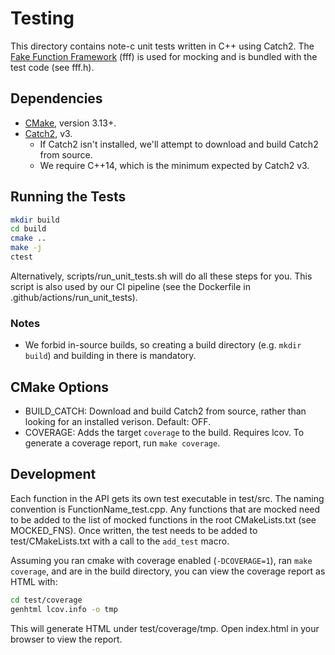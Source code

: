 # Testing

This directory contains note-c unit tests written in C++ using Catch2. The
[Fake Function Framework](https://github.com/meekrosoft/fff) (fff) is used for
mocking and is bundled with the test code (see fff.h).

## Dependencies

- [CMake](https://cmake.org/install), version 3.13+.
- [Catch2](https://github.com/catchorg/Catch2), v3.
  - If Catch2 isn't installed, we'll attempt to download and build Catch2 from
    source.
  - We require C++14, which is the minimum expected by Catch2 v3.

## Running the Tests

```sh
mkdir build
cd build
cmake ..
make -j
ctest
```

Alternatively, scripts/run_unit_tests.sh will do all these steps for you. This
script is also used by our CI pipeline (see the Dockerfile in
.github/actions/run_unit_tests).

### Notes

- We forbid in-source builds, so creating a build directory (e.g. `mkdir build`)
and building in there is mandatory.

## CMake Options

- BUILD_CATCH: Download and build Catch2 from source, rather than looking for an
installed verison. Default: OFF.
- COVERAGE: Adds the target `coverage` to the build. Requires lcov. To generate
a coverage report, run `make coverage`.

## Development

Each function in the API gets its own test executable in test/src. The naming
convention is FunctionName_test.cpp. Any functions that are mocked need to be
added to the list of mocked functions in the root CMakeLists.txt (see
MOCKED_FNS). Once written, the test needs to be added to test/CMakeLists.txt
with a call to the `add_test` macro.

Assuming you ran cmake with coverage enabled (`-DCOVERAGE=1`), ran `make
coverage`, and are in the build directory, you can view the coverage report as
HTML with:

```sh
cd test/coverage
genhtml lcov.info -o tmp
```

This will generate HTML under test/coverage/tmp. Open index.html in your
browser to view the report.
